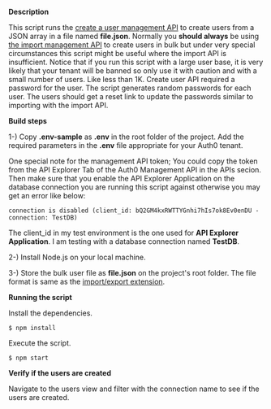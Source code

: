 **Description**

This script runs the [create a user management API](https://auth0.com/docs/api/management/v2#!/Users/post_users) to create users from a JSON array in a file named <b>file.json</b>. Normally you <b>should always</b> be using [the import management API](https://auth0.com/docs/api/management/v2#!/Jobs/post_users_imports) to create users in bulk but under very special circumstances this script might be useful where the import API is insufficient. Notice that if you run this script with a large user base, it is very likely that your tenant will be banned so only use it with caution and with a small number of users. Like less than 1K. Create user API required a password for the user. The script generates random passwords for each user. The users should get a reset link to update the passwords similar to importing with the import API.


**Build steps**

1-) Copy <b>.env-sample</b> as <b>.env</b> in the root folder of the project. Add the required parameters in the <b>.env</b> file appropriate for your Auth0 tenant.

One special note for the management API token; You could copy the token from the API Explorer Tab of the Auth0 Management API in the APIs secion. Then make sure that you enable the API Explorer Application on the database connection you are running this script against otherwise you may get an error like below:

```
connection is disabled (client_id: bQ2GM4kxRWTTYGnhi7hIs7ok8Ev0enDU - connection: TestDB)
```

The client_id in my test environment is the one used for <b>API Explorer Application</b>. I am testing with a database connection named <b>TestDB</b>.


2-) Install Node.js on your local machine.

3-) Store the bulk user file as <b>file.json</b> on the project's root folder. The file format is same as the [import/export extension](https://auth0.com/docs/extensions/user-import-export).


**Running the script**

Install the dependencies. 
```
$ npm install
```
Execute the script.
```
$ npm start
```

**Verify if the users are created**

Navigate to the users view and filter with the connection name to see if the users are created.
